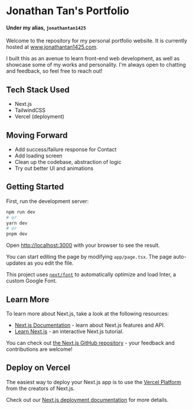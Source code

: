 # Jonathan Tan's Portfolio
#### Under my alias, `jonathantan1425`
Welcome to the repository for my personal portfolio website.
It is currently hosted at www.jonathantan1425.com.

I built this as an avenue to learn front-end web development, as well as showcase some of my works and personality. I'm always open to chatting and feedback, so feel free to reach out!

## Tech Stack Used
* Next.js
* TailwindCSS
* Vercel (deployment)

## Moving Forward
* Add success/failure response for Contact
* Add loading screen
* Clean up the codebase, abstraction of logic
* Try out better UI and animations

## Getting Started

First, run the development server:

```bash
npm run dev
# or
yarn dev
# or
pnpm dev
```

Open [http://localhost:3000](http://localhost:3000) with your browser to see the result.

You can start editing the page by modifying `app/page.tsx`. The page auto-updates as you edit the file.

This project uses [`next/font`](https://nextjs.org/docs/basic-features/font-optimization) to automatically optimize and load Inter, a custom Google Font.

## Learn More

To learn more about Next.js, take a look at the following resources:

- [Next.js Documentation](https://nextjs.org/docs) - learn about Next.js features and API.
- [Learn Next.js](https://nextjs.org/learn) - an interactive Next.js tutorial.

You can check out [the Next.js GitHub repository](https://github.com/vercel/next.js/) - your feedback and contributions are welcome!

## Deploy on Vercel

The easiest way to deploy your Next.js app is to use the [Vercel Platform](https://vercel.com/new?utm_medium=default-template&filter=next.js&utm_source=create-next-app&utm_campaign=create-next-app-readme) from the creators of Next.js.

Check out our [Next.js deployment documentation](https://nextjs.org/docs/deployment) for more details.

